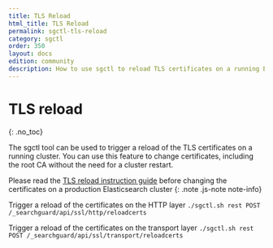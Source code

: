 ```yaml
---
title: TLS Reload
html_title: TLS Reload
permalink: sgctl-tls-reload
category: sgctl
order: 350
layout: docs
edition: community
description: How to use sgctl to reload TLS certificates on a running Elasticsearch cluster
---
```

<!---
Copyright 2022 floragunn GmbH
-->

# TLS reload
{: .no_toc}

The sgctl tool can be used to trigger a reload of the TLS certificates on a running cluster. You can use this feature to change certificates, including the root CA without the need for a cluster restart.

Please read the [TLS reload instruction guide](../_docs_tls/tls_hot_reload.md) before changing the certificates on a production Elasticsearch cluster
{: .note .js-note note-info}

Trigger a reload of the certificates on the HTTP layer
`./sgctl.sh rest POST /_searchguard/api/ssl/http/reloadcerts`

Trigger a reload of the certificates on the transport layer
`./sgctl.sh rest POST /_searchguard/api/ssl/transport/reloadcerts`


